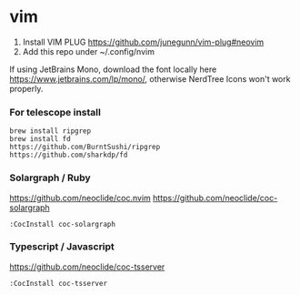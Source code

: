 # vim
1. Install VIM PLUG https://github.com/junegunn/vim-plug#neovim
2. Add this repo under ~/.config/nvim


If using JetBrains Mono, download the font locally here https://www.jetbrains.com/lp/mono/, otherwise NerdTree Icons won't work properly.

### For telescope install
```
brew install ripgrep
brew install fd
https://github.com/BurntSushi/ripgrep
https://github.com/sharkdp/fd
```

### Solargraph / Ruby
https://github.com/neoclide/coc.nvim
https://github.com/neoclide/coc-solargraph
```
:CocInstall coc-solargraph
```

### Typescript / Javascript
https://github.com/neoclide/coc-tsserver
```
:CocInstall coc-tsserver
```

